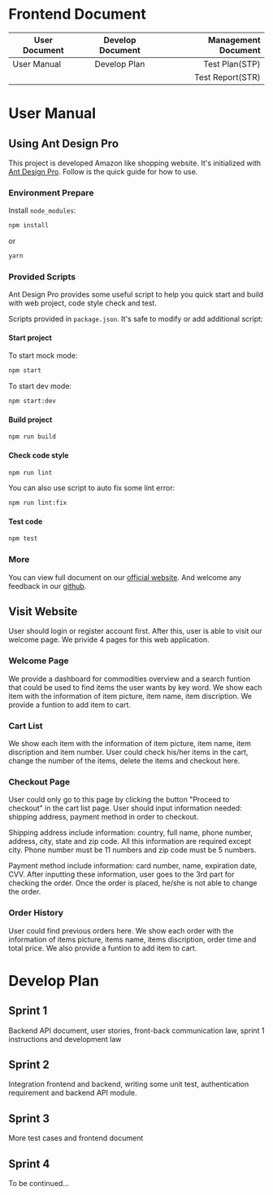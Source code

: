# Frontend Document

| User Document | Develop Document | Management Document |
| ------------- |:-----------------:|--------------------:|
| User Manual   | Develop Plan     | Test Plan(STP) |
|               |                   | Test Report(STR)|

# User Manual
## Using Ant Design Pro

This project is developed Amazon like shopping website. It's initialized with [Ant Design Pro](https://pro.ant.design). Follow is the quick guide for how to use.

### Environment Prepare

Install `node_modules`:

```bash
npm install
```

or

```bash
yarn
```

### Provided Scripts

Ant Design Pro provides some useful script to help you quick start and build with web project, code style check and test.

Scripts provided in `package.json`. It's safe to modify or add additional script:

#### Start project

To start mock mode: 
```bash
npm start
```

To start dev mode:
```bash
npm start:dev
```

#### Build project

```bash
npm run build
```

#### Check code style

```bash
npm run lint
```

You can also use script to auto fix some lint error:

```bash
npm run lint:fix
```

#### Test code

```bash
npm test
```

### More

You can view full document on our [official website](https://pro.ant.design). And welcome any feedback in our [github](https://github.com/ant-design/ant-design-pro).

## Visit Website

User should login or register account first. After this, user is able to visit our welcome page. We privide 4 pages for this web application. 

### Welcome Page

We provide a dashboard for commodities overview and a search funtion that could be used to find items the user wants by key word. We show each item with the information of item picture, item name, item discription. We provide a funtion to add item to cart.

### Cart List

We show each item with the information of item picture, item name, item discription and item number. User could check his/her items in the cart, change the number of the items, delete the items and checkout here.

### Checkout Page

User could only go to this page by clicking the button "Proceed to checkout" in the cart list page. User should input information needed: shipping address, payment method in order to checkout.

Shipping address include information: country, full name, phone number, address, city, state and zip code. All this information are required except city. Phone number must be 11 numbers and zip code must be 5 numbers.

Payment method include information: card number, name, expiration date, CVV.
After inputting these information, user goes to the 3rd part for checking the order. Once the order is placed, he/she is not able to change the order.

### Order History

User could find previous orders here. We show each order with the information of items picture, items name, items discription, order time and total price. We also provide a funtion to add item to cart.

# Develop Plan

## Sprint 1
Backend API document, user stories, front-back communication law, sprint 1 instructions and development law

## Sprint 2
Integration frontend and backend, writing some unit test, authentication requirement and backend API module.

## Sprint 3 
More test cases and frontend document

## Sprint 4
To be continued...
